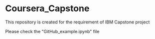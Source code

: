 # Coursera_Capstone
This repository is created for the requirement of IBM Capstone project

Please check the "GitHub_example.ipynb" file
